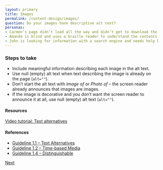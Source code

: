 ```yaml
---
layout: primary
title: Images
permalink: /content-design/images/
question: Do your images have descriptive alt text?
personas:
- Carmen’s page didn’t load all the way and didn’t get to download the images. 
- Amanda is blind and uses a braille reader to understand the contents of images. 
- John is looking for information with a search engine and needs help being directed to the right content (descriptive alt tags will improve search).
---
```


### Steps to take
- Include meaningful information describing each image in the alt text.
- Use null (empty) alt text when text describing the image is already on the page (`alt=""`).
- Don’t start the alt text with _Image of_ or _Photo of_ – the screen reader already announces that images are images.
- If the image is decorative and you don’t want the screen reader to announce it at all, use  null (empty) alt text (`alt=""`).

#### Resources
<a href="https://www.youtube.com/watch?v=XCa6U1BllCY">
  <i class="fa fa-youtube-play" aria-hidden="true"></i>Video tutorial: Text alternatives
</a>

#### References

- [Guideline 1.1 – Text Alternatives](https://www.w3.org/WAI/WCAG20/quickref/?showtechniques=11%2C111#text-equiv)
- [Guideline 1.2 – Time-based Media](https://www.w3.org/WAI/WCAG20/quickref/?showtechniques=11%2C111&currentsidebar=%23col_overview&tags=images%2Cimages-of-text#media-equiv)
- [Guideline 1.4 – Distinguishable](https://www.w3.org/WAI/WCAG20/quickref/?showtechniques=11%2C111&currentsidebar=%23col_overview&tags=images%2Cimages-of-text#visual-audio-contrast)

<a class="usa-button button-next" href="{{ site.baseurl }}/content-design/links/">
  Next <i class="fa fa-chevron-right" aria-hidden="true"></i>
</a>
